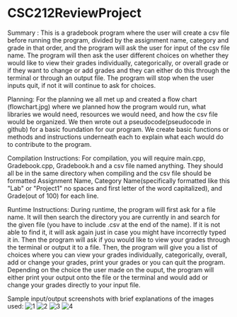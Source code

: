 # CSC212ReviewProject

Summary : 
  This is a gradebook program where the user will create a csv file before running the program, divided by the assignment name, category and grade in that order, and the program will ask the user for input of the csv file name. The program will then ask the user different choices on whether they would like to view their grades individually, categorically, or overall grade or if they want to change or add grades and they can either do this through the terminal or through an output file. The program will stop when the user inputs quit, if not it will continue to ask for choices.
  
Planning: 
  For the planning we all met up and created a flow chart (flowchart.jpg) where we planned how the program would run, what libraries we would need, resources we would need, and how the csv file would be organized. We then wrote out a pseudocode(pseudocode in github) for a basic foundation for our program. We create basic functions or methods and instructions underneath each to explain what each would do to contribute to the program.

Compilation Instructions:
  For compilation, you will require main.cpp, Gradebook.cpp, Gradebook.h and a csv file named anything. They should all be in the same directory when compiling and the csv file should be formatted Assignment Name, Category Name(specifically formatted like this "Lab" or "Project1" no spaces and first letter of the word capitalized), and Grade(out of 100) for each line.

Runtime Instructions:
  During runtime, the program will first ask for a file name. It will then search the directory you are currently in and search for the given file (you have to include .csv at the end of the name). If it is not able to find it, it will ask again just in case you might have incorrectly typed it in. Then the program will ask if you would like to view your grades through the terminal or output it to a file. Then, the program will give you a list of choices where you can view your grades individually, categorically, overall, add or change your grades, print your grades or you can quit the program. Depending on the choice the user made on the ouput, the program will either print your output onto the file or the terminal and would add or change your grades directly to your input file.

Sample input/output screenshots with brief explanations of the images used:
![1](relative%20path/to/img.jpg?raw=true "Proj1")
![2](relative%20path/to/img.jpg?raw=true "Proj2")
![3](relative%20path/to/img.jpg?raw=true "Proj3")
![4](relative%20path/to/img.jpg?raw=true "Proj4")
